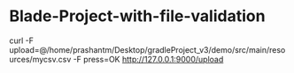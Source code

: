 # Blade-Project-with-file-validation
curl -F upload=@/home/prashantm/Desktop/gradleProject_v3/demo/src/main/resources/mycsv.csv -F press=OK http://127.0.0.1:9000/upload
